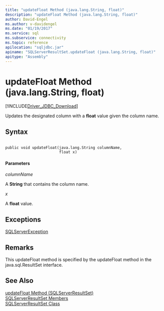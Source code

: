 ```yaml
---
title: "updateFloat Method (java.lang.String, float)"
description: "updateFloat Method (java.lang.String, float)"
author: David-Engel
ms.author: v-davidengel
ms.date: "01/19/2017"
ms.service: sql
ms.subservice: connectivity
ms.topic: reference
apilocation: "sqljdbc.jar"
apiname: "SQLServerResultSet.updateFloat (java.lang.String, float)"
apitype: "Assembly"
---
```

# updateFloat Method (java.lang.String, float)
[!INCLUDE[Driver_JDBC_Download](../../../includes/driver_jdbc_download.md)]

  Updates the designated column with a **float** value given the column name.  
  
## Syntax  
  
```  
  
public void updateFloat(java.lang.String columnName,  
                        float x)  
```  
  
#### Parameters  
 *columnName*  
  
 A **String** that contains the column name.  
  
 *x*  
  
 A **float** value.  
  
## Exceptions  
 [SQLServerException](../../../connect/jdbc/reference/sqlserverexception-class.md)  
  
## Remarks  
 This updateFloat method is specified by the updateFloat method in the java.sql.ResultSet interface.  
  
## See Also  
 [updateFloat Method &#40;SQLServerResultSet&#41;](../../../connect/jdbc/reference/updatefloat-method-sqlserverresultset.md)   
 [SQLServerResultSet Members](../../../connect/jdbc/reference/sqlserverresultset-members.md)   
 [SQLServerResultSet Class](../../../connect/jdbc/reference/sqlserverresultset-class.md)  
  
  

